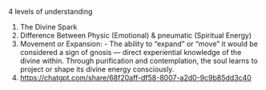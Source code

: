 4 levels of understanding
1. The Divine Spark
2. Difference Between Physic (Emotional) & pneumatic (Spiritual Energy)
3.    Movement or Expansion:
	- The ability to “expand” or “move” it would be considered a sign of gnosis — direct experiential knowledge of the divine within. Through purification and contemplation, the soul learns to project or shape its divine energy consciously.
4. https://chatgpt.com/share/68f20aff-df58-8007-a2d0-9c9b85dd3c40